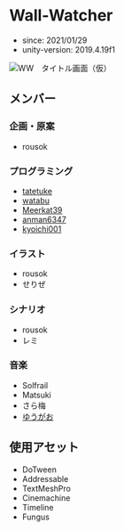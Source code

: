 # Wall-Watcher

- since: 2021/01/29
- unity-version: 2019.4.19f1

![WW　タイトル画面（仮）](https://user-images.githubusercontent.com/40378788/109585676-4bd3d380-7b47-11eb-9dc6-c1b2efbb7b8c.png)

## メンバー
### 企画・原案
- rousok

### プログラミング
- [tatetuke](https://github.com/tatetuke)
- [watabu](https://github.com/watabu)
- [Meerkat39](https://github.com/Meerkat39)
- [anman6347](https://github.com/anman6347)
- [kyoichi001](https://github.com/kyoichi001)

### イラスト
- rousok
- せりぜ

### シナリオ
- rousok
- レミ

### 音楽
- Solfrail
- Matsuki
- さら梅
- [ゆうがお](https://soundcloud.com/yuhgao)

## 使用アセット

- DoTween
- Addressable
- TextMeshPro
- Cinemachine
- Timeline
- Fungus

